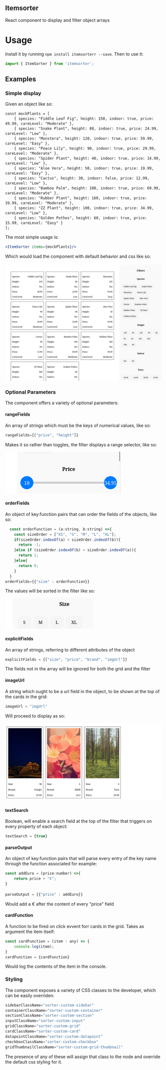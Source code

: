 ## Itemsorter
React component to display and filter object arrays

# Usage
Install it by running `npm install itemsorterr --save`. Then to use it:

```jsx
import { ItemSorter } from 'itemsorter';
```


## Examples
### Simple display

Given an object like so:

```
const mockPlants = [
    { species: "Fiddle Leaf Fig", height: 150, indoor: true, price: 49.99, careLevel: "Moderate" },
    { species: "Snake Plant", height: 80, indoor: true, price: 24.99, careLevel: "Low" },
    { species: "Monstera", height: 120, indoor: true, price: 59.99, careLevel: "Easy" },
    { species: "Peace Lily", height: 90, indoor: true, price: 29.99, careLevel: "Moderate" },
    { species: "Spider Plant", height: 40, indoor: true, price: 14.99, careLevel: "Low" },
    { species: "Aloe Vera", height: 50, indoor: true, price: 19.99, careLevel: "Easy" },
    { species: "Cactus", height: 30, indoor: false, price: 12.99, careLevel: "Low" },
    { species: "Bamboo Palm", height: 180, indoor: true, price: 69.99, careLevel: "Moderate" },
    { species: "Rubber Plant", height: 160, indoor: true, price: 39.99, careLevel: "Moderate" },
    { species: "ZZ Plant", height: 100, indoor: true, price: 34.99, careLevel: "Low" },
    { species: "Golden Pothos", height: 60, indoor: true, price: 15.99, careLevel: "Easy" }
];
```

The most simple usage is:
```jsx
<ItemSorter items={mockPlants}/>
```
Which would load the component with default behavior and css like so:

![Default example](./examples/itemsortExample1.png)

### Optional Parameters

The component offers a variety of optional parameters:

#### rangeFields
An array of strings which must be the keys of numerical values, like so:
```jsx
rangeFields={["price", "height"]}
```
Makes it so rather than toggles, the filter displays a range selector, like so:

![rangeField example](./examples/itemsortExample2.png)

#### orderFields
An object of key:function pairs that can order the fields of the objects, like so:
```jsx
  const orderFunction = (a:string, b:string) =>{
    const sizeOrder = ["XS", "S", "M", "L", "XL"];
    if(sizeOrder.indexOf(a) < sizeOrder.indexOf(b)){
      return -1;
    }else if (sizeOrder.indexOf(b) < sizeOrder.indexOf(a)){
      return 1;
    }else{
      return 0;
    }
  }
orderFields={{"size" : orderFunction}}
```
The values will be sorted in the filter like so:

![sorted properties](./examples/itemsortExample3.png)

#### explicitFields
An array of strings, referring to different attributes of the object
```jsx
explicitFields = {["size", "price", "brand", "imgUrl"]}
```
The fields not in the array will be ignored for both the grid and the filter

#### imageUrl
A string which ought to be a url field in the object, to be shown at the top of the cards in the grid:
```jsx
imageUrl = "imgUrl"
```
Will proceed to display as so:

![cards with images](./examples/itemsortExample4.png)


#### textSearch
Boolean, will enable a search field at the top of the filter that triggers on every property of each object:
```jsx
textSearch = {true}
```

#### parseOutput
An object of key:function pairs that will parse every entry of the key name through the function associated for example:
```jsx
const addEuro = (price:number) =>{
    return price + "€";
}

parseOutput = {{"price" : addEuro}}
```
Would add a € after the content of every "price" field

#### cardFunction
A function to be fired on click evvent forr cards in the grid. Takes as argument the item itself:
```jsx
const cardFunction = (item : any) => {
    console.log(item);
}
cardFunction = {cardFunction}
```
Would log the contents of the item in the console.

### Styling
The component exposes a variety of CSS classes to the developer, which can be easily overriden:
```jsx
sidebarClassName="sorter-custom-sidebar"
containerClassName="sorter-custom-container"
sectionClassName="sorter-custom-section"
inputClassName="sorter-custom-input"
gridClassName="sorter-custom-grid"
cardClassName="sorter-custom-card"
datapointClassName="sorter-custom-datapoint"
checkboxClassName="sorter-custom-checkbox"
gridThumbnailClassName="sorter-custom-grid-thumbnail"
```
The presence of any of these will assign that class to the node and override the default css styling for it.